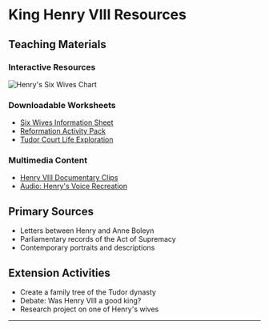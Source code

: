 # King Henry VIII Resources

## Teaching Materials

### Interactive Resources
![Henry's Six Wives Chart](wives-chart.jpg)

### Downloadable Worksheets
- [Six Wives Information Sheet](six-wives-worksheet.pdf)
- [Reformation Activity Pack](reformation-activities.pdf)
- [Tudor Court Life Exploration](court-life.pdf)

### Multimedia Content
- [Henry VIII Documentary Clips](henry-documentary.mp4)
- [Audio: Henry's Voice Recreation](henry-voice.mp3)

## Primary Sources
- Letters between Henry and Anne Boleyn
- Parliamentary records of the Act of Supremacy
- Contemporary portraits and descriptions

## Extension Activities
- Create a family tree of the Tudor dynasty
- Debate: Was Henry VIII a good king?
- Research project on one of Henry's wives

---
